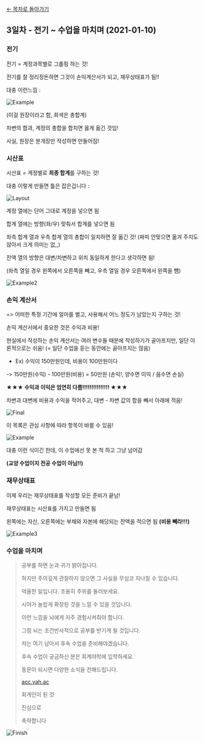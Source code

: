 [← 목차로 돌아가기](./README.md)

## 3일차 - 전기 ~ 수업을 마치며 (2021-01-10)

### 전기

전기 = 계정과목별로 그룹핑 하는 것!

전기를 잘 정리정돈하면 그것이 손익계산서가 되고, 재무상태표가 됨!!

대충 이런느낌 :

![Example](./Day3_SheetExample.png)

(이걸 원장이라고 함, 회색은 총합계)

차변의 합과, 계정의 총합을 합치면 옳게 옮긴 것임!

사실, 원장은 분개장만 작성하면 만들어짐!

### 시산표

시산표 = 계정별로 **최종 합계**를 구하는 것!

대충 이렇게 만들면 틀은 잡은겁니다 :

![Layout](./Day3_Layout.png)

계정 열에는 단어 그대로 계정을 넣으면 됨

합계 열에는 방향(좌/우) 맞춰서 합계를 넣으면 됨

좌측 합계 열과 우측 합계 열의 총합이 일치하면 잘 옮긴 것! (짜피 안맞으면 옮겨 주지도 않아서 크게 의미는 없,,)

잔액 열의 방향은 대변/차변하고 위치 동일하게 한다고 생각하면 됨!

(좌측 열일 경우 왼쪽에서 오른쪽을 빼고, 우측 열일 경우 오른쪽에서 왼쪽을 뺌)

![Example2](./Day3_SheetExample2.png)

### 손익 계산서

=> 어떠한 특정 기간에 얼마를 벌고, 사용해서 어느 정도가 남았는지 구하는 것!

손익 계산서에서 중요한 것은 수익과 비용!

현실에서 작성하는 손익 계산서는 여러 변수들 때문에 작성하기가 골아프지만, 일단 이론적으로는 쉬움! (= 일단 수업을 듣는 동안에는 골아프지는 않음)

- Ex) 수익이 150만원인데, 비용이 100만원이다

-> 150만원(수익) - 100만원(비용) = 50만원 (손익!, 양수면 이익 / 음수면 손실)

**★★★ 수익과 이익은 엄연히 다름!!!!!!!!!!!!!!! ★★★**

차변과 대변에 비용과 수익을 적어주고, 대변 - 차변 값의 합을 빼서 아래에 적음!

![Final](./Day3_SheetFinal.png)

이 목록은 관심 사항에 따라 항목이 바뀔 수 있음!

![Example](./Day3_Example.png)

대충 이런 식이긴 한데, 이 수업에선 못 본 척 하고 그냥 넘어감

**(교양 수업이지 전공 수업이 아님!!)**

### 재무상태표

이제 우리는 재무상태표를 작성할 모든 준비가 끝남!

재무상태표는 시산표를 가지고 만들면 됨

왼쪽에는 자산, 오른쪽에는 부채와 자본에 해당되는 잔액을 적으면 됨 **(비용 빼라!!!)**

![Example3](./Day3_SheetExample3.png)

### 수업을 마치며

> 공부를 하면 눈과 귀가 밝아집니다.
> 
> 하지만 주의깊게 관찰하지 않으면 그 사실을 무심코 지나칠 수 있습니다.
> 
> 억울한 일입니다. 조용히 주위를 둘러보세요.
> 
> 시야가 놀랍게 확장된 것을 느낄 수 있을 것입니다.
> 
> 이런 느낌을 뇌에게 자주 경험시켜줘야 합니다.
> 
> 그럼 뇌는 조건반사적으로 공부를 반기게 될 것입니다. 
> 
> 저는 여기 남아서 후속 수업을 준비해야겠습니다.
> 
> 후속 수업이 궁금하신 분은 회계야학에 입학하세요.
> 
> 동문이 되시면 다양한 소식을 전해드립니다.
> 
> [acc.yah.ac](https://acc.yah.ac)
> 
> 회계인이 된 것
> 
> 진심으로
> 
> 축하합니다

![Finish](./Day3_Finish.png)
